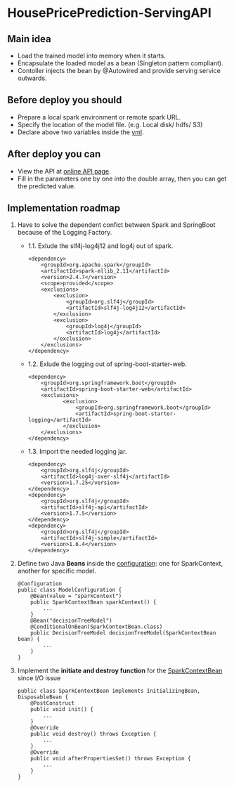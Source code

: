 

# HousePricePrediction-ServingAPI

## Main idea

 - Load the trained model into memory when it starts. 
 - Encapsulate the loaded model as a bean (Singleton pattern compliant).
 - Contoller injects the bean by @Autowired and provide serving service outwards.

## Before deploy you should
 - Prepare a local spark environment or remote spark URL.
 - Specify the location of the model file. (e.g. Local disk/ hdfs/ S3)
 - Declare above two variables inside the [yml](https://github.com/saLeox/HousePricePrediction-ServingAPI/blob/main/src/main/resources/application.yml).

## After deploy you can

 - View the API at [online API page](http://localhost:8081/swagger-ui/index.html#/). 
-  Fill in the parameters one by one into the double array, then you can get the predicted value.

## Implementation roadmap

 1. Have to solve the dependent confict between Spark and SpringBoot
    because of the Logging Factory.

	 - 1.1. Exlude the slf4j-log4j12 and log4j out of spark.
		```
		<dependency>
		    <groupId>org.apache.spark</groupId>
		    <artifactId>spark-mllib_2.11</artifactId>
		    <version>2.4.7</version>
		    <scope>provided</scope>
            <exclusions>  
                <exclusion>   
                    <groupId>org.slf4j</groupId>  
                    <artifactId>slf4j-log4j12</artifactId>  
                </exclusion>  
                <exclusion>   
                    <groupId>log4j</groupId>  
                    <artifactId>log4j</artifactId>  
                </exclusion>  
            </exclusions> 
		</dependency>
		```
		
	 - 1.2. Exlude the logging out of spring-boot-starter-web.
		```
		<dependency>
			<groupId>org.springframework.boot</groupId>
			<artifactId>spring-boot-starter-web</artifactId>
		    <exclusions>
	               <exclusion>
	                   <groupId>org.springframework.boot</groupId>
	                   <artifactId>spring-boot-starter-logging</artifactId>
	               </exclusion>
		    </exclusions>
		</dependency>
		```
	 - 1.3. Import the needed logging jar.
		```
		<dependency>
		    <groupId>org.slf4j</groupId>
		    <artifactId>log4j-over-slf4j</artifactId>
		    <version>1.7.25</version>
		</dependency>
		<dependency>
		    <groupId>org.slf4j</groupId>
		    <artifactId>slf4j-api</artifactId>
		    <version>1.7.5</version>
		</dependency>
		<dependency>
		    <groupId>org.slf4j</groupId>
		    <artifactId>slf4j-simple</artifactId>
		    <version>1.6.4</version>
		</dependency>
		```

 2. Define two Java **Beans** inside the [configuration](https://github.com/saLeox/HousePricePrediction-ServingAPI/blob/main/src/main/java/go5/bigdata/init/ModelConfiguration.java): one for SparkContext, another for specific model.

	```
	@Configuration
	public class ModelConfiguration {
		@Bean(value = "sparkContext")
		public SparkContextBean sparkContext() {
			...
		}
		@Bean("decisionTreeModel")
		@ConditionalOnBean(SparkContextBean.class)
		public DecisionTreeModel decisionTreeModel(SparkContextBean bean) {
			...
		}
	}
	```

 3. Implement the **initiate and destroy function** for the [SparkContextBean](https://github.com/saLeox/HousePricePrediction-ServingAPI/blob/main/src/main/java/go5/bigdata/init/SparkContextBean.java) since I/O issue

	```
	public class SparkContextBean implements InitializingBean, DisposableBean {
		@PostConstruct
		public void init() {
			...
		}
		@Override
		public void destroy() throws Exception {
			...
		}
		@Override
		public void afterPropertiesSet() throws Exception {
			...
		}
	}
	```
